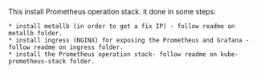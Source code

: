 This install Prometheus operation stack. it done in some steps:

    * install metallb (in order to get a fix IP) - follow readme on metallb folder.
    * install ingress (NGINX) for exposing the Prometheus and Grafana - follow readme on ingress folder.
    * install the Prometheus operation stack- follow readme on kube-prometheus-stack folder.
